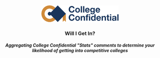 <p align="center">
  <img src="static/cc.png" width="250"/>
</p>

<h3 align="center">Will I Get In?</h3>

<h5 align="center">Aggregating College Confidential "Stats" comments to determine your likelihood of getting into competitive colleges</h5>